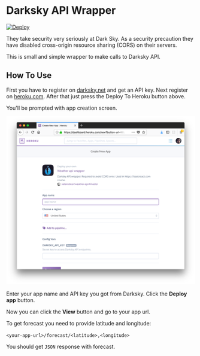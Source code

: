 # Darksky API Wrapper

[![Deploy](https://www.herokucdn.com/deploy/button.svg)](https://heroku.com/deploy)

They take security very seriously at Dark Sky. As a security precaution they have disabled cross-origin resource sharing (CORS) on their servers.

This is small and simple wrapper to make calls to Darksky API.

## How To Use

First you have to register on [darksky.net](https://darksky.net) and get an API key. Next register on [heroku.com](https://heroku.com). After that just press the Deploy To Heroku button above.

You'll be prompted with app creation screen.

![create heroku app](create_heroku_app.png)

Enter your app name and API key you got from Darksky. Click the __Deploy app__ button.

Now you can click the __View__ button and go to your app url.

To get forecast you need to provide latitude and longitude:

`<your-app-url>/forecast/<latitude>,<longitude>`

You should get `JSON` response with forecast.
